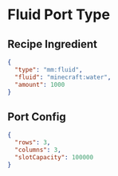# Fluid Port Type

## Recipe Ingredient

```json
{
  "type": "mm:fluid",
  "fluid": "minecraft:water",
  "amount": 1000
}
```

## Port Config

```json
{
  "rows": 3,
  "columns": 3,
  "slotCapacity": 100000
}
```